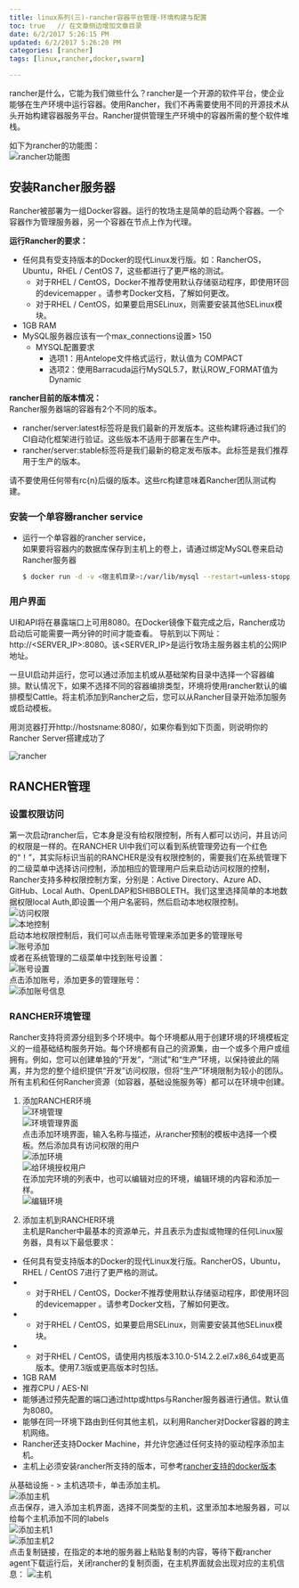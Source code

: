```yaml
---
title: linux系列(三)-rancher容器平台管理-环境构建与配置
toc: true   // 在文章侧边增加文章目录
date: 6/2/2017 5:26:15 PM 
updated: 6/2/2017 5:26:20 PM 
categories: [rancher]
tags: [linux,rancher,docker,swarm]

---
```


rancher是什么，它能为我们做些什么？rancher是一个开源的软件平台，使企业能够在生产环境中运行容器。使用Rancher，我们不再需要使用不同的开源技术从头开始构建容器服务平台。Rancher提供管理生产环境中的容器所需的整个软件堆栈。  

如下为rancher的功能图：  
![rancher功能图](/images/rancher/rancher-base/1.png)

## 安装Rancher服务器  
Rancher被部署为一组Docker容器。运行的牧场主是简单的启动两个容器。一个容器作为管理服务器，另一个容器在节点上作为代理。

**运行Rancher的要求：**  
- 任何具有受支持版本的Docker的现代Linux发行版。如：RancherOS，Ubuntu，RHEL / CentOS 7，这些都进行了更严格的测试。
  -  对于RHEL / CentOS，Docker不推荐使用默认存储驱动程序，即使用环回的devicemapper 。请参考Docker文档，了解如何更改。
  -  对于RHEL / CentOS，如果要启用SELinux，则需要安装其他SELinux模块。
- 1GB RAM
- MySQL服务器应该有一个max_connections设置> 150
  - MYSQL配置要求
    - 选项1：用Antelope文件格式运行，默认值为 COMPACT
    - 选项2：使用Barracuda运行MySQL5.7，默认ROW_FORMAT值为Dynamic  

**rancher目前的版本情况：**  
Rancher服务器端的容器有2个不同的版本。

- rancher/server:latest标签将是我们最新的开发版本。这些构建将通过我们的CI自动化框架进行验证。这些版本不适用于部署在生产中。
- rancher/server:stable标签将是我们最新的稳定发布版本。此标签是我们推荐用于生产的版本。  

请不要使用任何带有rc{n}后缀的版本。这些rc构建意味着Rancher团队测试构建。

### 安装一个单容器rancher service
- 运行一个单容器的rancher service，  
  如果要将容器内的数据库保存到主机上的卷上，请通过绑定MySQL卷来启动Rancher服务器  
  ```bash
  $ docker run -d -v <宿主机目录>:/var/lib/mysql --restart=unless-stopped -p 8080:8080 rancher/server:stable
  ```

### 用户界面  
UI和API将在暴露端口上可用8080。在Docker镜像下载完成之后，Rancher成功启动后可能需要一两分钟的时间才能查看。
导航到以下网址：http://<SERVER_IP>:8080。该<SERVER_IP>是运行牧场主服务器主机的公网IP地址。

一旦UI启动并运行，您可以通过添加主机或从基础架构目录中选择一个容器编排。默认情况下，如果不选择不同的容器编排类型，环境将使用rancher默认的编排模型Cattle。将主机添加到Rancher之后，您可以从Rancher目录开始添加服务或启动模板。  

用浏览器打开http://hostsname:8080/，如果你看到如下页面，则说明你的Rancher Server搭建成功了  

![rancher](/images/rancher/rancher-base/2.png)  

## RANCHER管理
### 设置权限访问  
第一次启动rancher后，它本身是没有给权限控制，所有人都可以访问，并且访问的权限是一样的。在RANCHER UI中我们可以看到系统管理旁边有一个红色的“！”，其实际标识当前的RANCHER是没有权限控制的，需要我们在系统管理下的二级菜单中选择访问控制，添加相应的管理用户后来启动访问权限的控制，Rancher支持多种权限控制方案，分别是：Active Directory、Azure AD、GitHub、Local Auth、OpenLDAP和SHIBBOLETH。我们这里选择简单的本地数据权限local Auth,即设置一个用户名密码，然后启动本地权限控制。   
![访问权限](/images/rancher/rancher-base/3.png)  
![本地控制](/images/rancher/rancher-base/4.png)  
启动本地权限控制后，我们可以点击账号管理来添加更多的管理账号  
![账号添加](/images/rancher/rancher-base/5.png)  
或者在系统管理的二级菜单中找到账号设置：  
![账号设置](/images/rancher/rancher-base/6.png)  
点击添加账号，添加更多的管理账号：  
![添加账号信息](/images/rancher/rancher-base/7.png)  

### RANCHER环境管理
Rancher支持将资源分组到多个环境中。每个环境都从用于创建环境的环境模板定义的一组基础结构服务开始。每个环境都有自己的资源集，由一个或多个用户或组拥有。例如，您可以创建单独的“开发”，“测试”和“生产”环境，以保持彼此的隔离，并为您的整个组织提供“开发”访问权限，但将“生产”环境限制为较小的团队。所有主机和任何Rancher资源（如容器，基础设施服务等）都可以在环境中创建。

1. 添加RANCHER环境  
   ![环境管理](/images/rancher/rancher-base/8.png)  
   ![环境管理界面](/images/rancher/rancher-base/9.png)  
   点击添加环境界面，输入名称与描述，从rancher预制的模板中选择一个模板。然后添加具有访问权限的用户  
   ![添加环境](/images/rancher/rancher-base/10.png)  
   ![给环境授权用户](/images/rancher/rancher-base/11.png)  
   在添加完环境的列表中，也可以编辑对应的环境，编辑环境的内容和添加一样。  
   ![编辑环境](/images/rancher/rancher-base/12.png)

2. 添加主机到RANCHER环境  
   主机是Rancher中最基本的资源单元，并且表示为虚拟或物理的任何Linux服务器，具有以下最低要求：
-  任何具有受支持版本的Docker的现代Linux发行版。RancherOS，Ubuntu，RHEL / CentOS 7进行了更严格的测试。
-  - 对于RHEL / CentOS，Docker不推荐使用默认存储驱动程序，即使用环回的devicemapper 。请参考Docker文档，了解如何更改。
-  - 对于RHEL / CentOS，如果要启用SELinux，则需要安装其他SELinux模块。
-  - 对于RHEL / CentOS，请使用内核版本3.10.0-514.2.2.el7.x86_64或更高版本。使用7.3版或更高版本时包括。
-  1GB RAM
-  推荐CPU / AES-NI
-  能够通过预先配置的端口通过http或https与Rancher服务器进行通信。默认值为8080。
-  能够在同一环境下路由到任何其他主机，以利用Rancher对Docker容器的跨主机网络。
-  Rancher还支持Docker Machine，并允许您通过任何支持的驱动程序添加主机。
-  主机上必须安装rancher所支持的版本，可参考[rancher支持的docker版本](http://docs.rancher.com/rancher/v1.5/en/hosts/#supported-docker-versions)

从基础设施 - > 主机选项卡，单击添加主机。  
![添加主机](/images/rancher/rancher-base/13.png)  
点击保存，进入添加主机界面，选择不同类型的主机，这里添加本地服务器，可以给每个主机添加不同的labels  
![添加主机1](/images/rancher/rancher-base/14.png)  
![添加主机2](/images/rancher/rancher-base/15.png)  
点击复制链接，在指定的本地的服务器上粘贴复制的内容，等待下截rancher agent下载运行后，关闭rancher的复制页面，在主机界面就会出现对应的主机信息：
![主机](/images/rancher/rancher-base/16.png)




